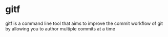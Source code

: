 # gitf
gitf is a command line tool that aims to improve the commit workflow of git by allowing you to author multiple commits at a time
